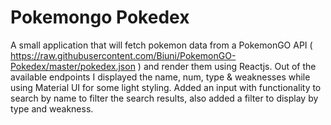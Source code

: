 # Pokemongo Pokedex

A small application that will fetch pokemon data from a PokemonGO API ( https://raw.githubusercontent.com/Biuni/PokemonGO-Pokedex/master/pokedex.json ) and render them using Reactjs. Out of the available endpoints I displayed the name, num, type & weaknesses while using Material UI for some light styling. Added an input with functionality to search by name to filter the search results, also added a filter to display by type and weakness.

